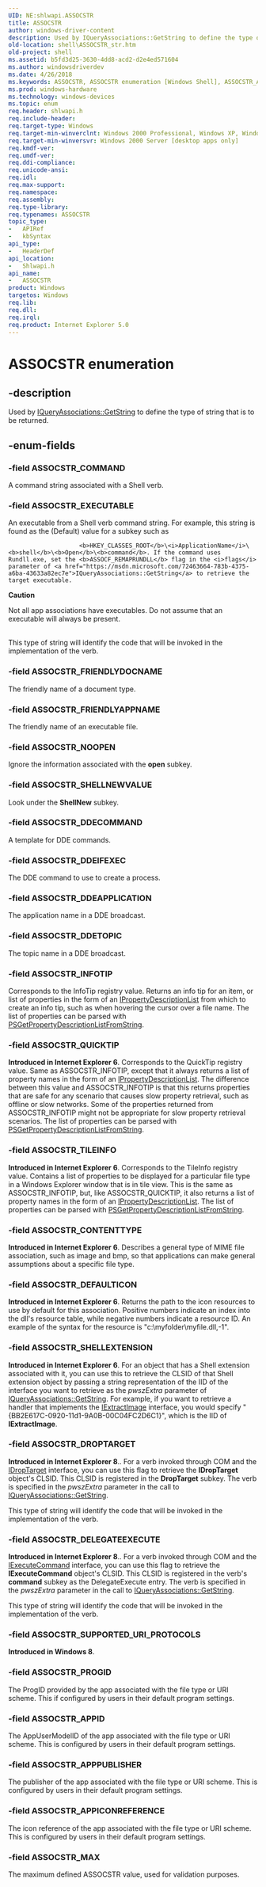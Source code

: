 ```yaml
---
UID: NE:shlwapi.ASSOCSTR
title: ASSOCSTR
author: windows-driver-content
description: Used by IQueryAssociations::GetString to define the type of string that is to be returned.
old-location: shell\ASSOCSTR_str.htm
old-project: shell
ms.assetid: b5fd3d25-3630-4dd8-acd2-d2e4ed571604
ms.author: windowsdriverdev
ms.date: 4/26/2018
ms.keywords: ASSOCSTR, ASSOCSTR enumeration [Windows Shell], ASSOCSTR_APPICONREFERENCE, ASSOCSTR_APPID, ASSOCSTR_APPPUBLISHER, ASSOCSTR_COMMAND, ASSOCSTR_CONTENTTYPE, ASSOCSTR_DDEAPPLICATION, ASSOCSTR_DDECOMMAND, ASSOCSTR_DDEIFEXEC, ASSOCSTR_DDETOPIC, ASSOCSTR_DEFAULTICON, ASSOCSTR_DELEGATEEXECUTE, ASSOCSTR_DROPTARGET, ASSOCSTR_EXECUTABLE, ASSOCSTR_FRIENDLYAPPNAME, ASSOCSTR_FRIENDLYDOCNAME, ASSOCSTR_INFOTIP, ASSOCSTR_MAX, ASSOCSTR_NOOPEN, ASSOCSTR_PROGID, ASSOCSTR_QUICKTIP, ASSOCSTR_SHELLEXTENSION, ASSOCSTR_SHELLNEWVALUE, ASSOCSTR_SUPPORTED_URI_PROTOCOLS, ASSOCSTR_TILEINFO, _win32_ASSOCSTR_str, shell.ASSOCSTR_str, shlwapi/ASSOCSTR, shlwapi/ASSOCSTR_APPICONREFERENCE, shlwapi/ASSOCSTR_APPID, shlwapi/ASSOCSTR_APPPUBLISHER, shlwapi/ASSOCSTR_COMMAND, shlwapi/ASSOCSTR_CONTENTTYPE, shlwapi/ASSOCSTR_DDEAPPLICATION, shlwapi/ASSOCSTR_DDECOMMAND, shlwapi/ASSOCSTR_DDEIFEXEC, shlwapi/ASSOCSTR_DDETOPIC, shlwapi/ASSOCSTR_DEFAULTICON, shlwapi/ASSOCSTR_DELEGATEEXECUTE, shlwapi/ASSOCSTR_DROPTARGET, shlwapi/ASSOCSTR_EXECUTABLE, shlwapi/ASSOCSTR_FRIENDLYAPPNAME, shlwapi/ASSOCSTR_FRIENDLYDOCNAME, shlwapi/ASSOCSTR_INFOTIP, shlwapi/ASSOCSTR_MAX, shlwapi/ASSOCSTR_NOOPEN, shlwapi/ASSOCSTR_PROGID, shlwapi/ASSOCSTR_QUICKTIP, shlwapi/ASSOCSTR_SHELLEXTENSION, shlwapi/ASSOCSTR_SHELLNEWVALUE, shlwapi/ASSOCSTR_SUPPORTED_URI_PROTOCOLS, shlwapi/ASSOCSTR_TILEINFO
ms.prod: windows-hardware
ms.technology: windows-devices
ms.topic: enum
req.header: shlwapi.h
req.include-header: 
req.target-type: Windows
req.target-min-winverclnt: Windows 2000 Professional, Windows XP, Windows 7 [desktop apps only]
req.target-min-winversvr: Windows 2000 Server [desktop apps only]
req.kmdf-ver: 
req.umdf-ver: 
req.ddi-compliance: 
req.unicode-ansi: 
req.idl: 
req.max-support: 
req.namespace: 
req.assembly: 
req.type-library: 
req.typenames: ASSOCSTR
topic_type:
-	APIRef
-	kbSyntax
api_type:
-	HeaderDef
api_location:
-	Shlwapi.h
api_name:
-	ASSOCSTR
product: Windows
targetos: Windows
req.lib: 
req.dll: 
req.irql: 
req.product: Internet Explorer 5.0
---
```


# ASSOCSTR enumeration


## -description


Used by <a href="https://msdn.microsoft.com/72463664-783b-4375-a6ba-43633a82ec7e">IQueryAssociations::GetString</a> to define the type of string that is to be returned.


## -enum-fields




### -field ASSOCSTR_COMMAND

A command string associated with a Shell verb.


### -field ASSOCSTR_EXECUTABLE

An executable from a Shell verb command string. For example, this string is found as the (Default) value for a subkey such as 
                    
                        <b>HKEY_CLASSES_ROOT</b>\<i>ApplicationName</i>\<b>shell</b>\<b>Open</b>\<b>command</b>. If the command uses Rundll.exe, set the <b>ASSOCF_REMAPRUNDLL</b> flag in the <i>flags</i> parameter of <a href="https://msdn.microsoft.com/72463664-783b-4375-a6ba-43633a82ec7e">IQueryAssociations::GetString</a> to retrieve the target executable.

<div class="alert"><b>Caution</b>  <p class="note">Not all app associations have executables. Do not assume that an executable will always be present.

</div>
<div> </div>
This type of string will identify the code that will be invoked in the implementation of the verb.


### -field ASSOCSTR_FRIENDLYDOCNAME

The friendly name of a document type.


### -field ASSOCSTR_FRIENDLYAPPNAME

The friendly name of an executable file.


### -field ASSOCSTR_NOOPEN

Ignore the information associated with the <b>open</b> subkey.


### -field ASSOCSTR_SHELLNEWVALUE

Look under the <b>ShellNew</b> subkey.


### -field ASSOCSTR_DDECOMMAND

A template for DDE commands.


### -field ASSOCSTR_DDEIFEXEC

The DDE command to use to create a process.


### -field ASSOCSTR_DDEAPPLICATION

The application name in a DDE broadcast.


### -field ASSOCSTR_DDETOPIC

The topic name in a DDE broadcast.


### -field ASSOCSTR_INFOTIP

Corresponds to the InfoTip registry value. Returns an info tip for an item, or list of properties in the form of an <a href="https://msdn.microsoft.com/e0530195-27da-4df7-884f-518e905f3c0e">IPropertyDescriptionList</a> from which to create an info tip, such as when hovering the cursor over a file name. The list of properties can be parsed with <a href="https://msdn.microsoft.com/348253ed-46ac-4643-bbf8-2d286ae97f07">PSGetPropertyDescriptionListFromString</a>.


### -field ASSOCSTR_QUICKTIP

<b>Introduced in Internet Explorer 6</b>. Corresponds to the QuickTip registry value. Same as ASSOCSTR_INFOTIP, except that it always returns a list of property names in the form of an <a href="https://msdn.microsoft.com/e0530195-27da-4df7-884f-518e905f3c0e">IPropertyDescriptionList</a>. The difference between this value and ASSOCSTR_INFOTIP is that this returns properties that are safe for any scenario that causes slow property retrieval, such as offline or slow networks. Some of the properties returned from ASSOCSTR_INFOTIP might not be appropriate for slow property retrieval scenarios. The list of properties can be parsed with <a href="https://msdn.microsoft.com/348253ed-46ac-4643-bbf8-2d286ae97f07">PSGetPropertyDescriptionListFromString</a>.


### -field ASSOCSTR_TILEINFO

<b>Introduced in Internet Explorer 6</b>. Corresponds to the TileInfo registry value. Contains a list of properties to be displayed for a particular file type in a Windows Explorer window that is in tile view. This is the same as ASSOCSTR_INFOTIP, but, like ASSOCSTR_QUICKTIP, it also returns a list of property names in the form of an <a href="https://msdn.microsoft.com/e0530195-27da-4df7-884f-518e905f3c0e">IPropertyDescriptionList</a>. The list of properties can be parsed with <a href="https://msdn.microsoft.com/348253ed-46ac-4643-bbf8-2d286ae97f07">PSGetPropertyDescriptionListFromString</a>.


### -field ASSOCSTR_CONTENTTYPE

<b>Introduced in Internet Explorer 6</b>. Describes a general type of MIME file association, such as image and bmp, so that applications can make general assumptions about a specific file type.


### -field ASSOCSTR_DEFAULTICON

<b>Introduced in Internet Explorer 6</b>. Returns the path to the icon resources to use by default for this association. Positive numbers indicate an index into the dll's resource table, while negative numbers indicate a resource ID. An example of the syntax for the resource is "c:\myfolder\myfile.dll,-1".


### -field ASSOCSTR_SHELLEXTENSION

<b>Introduced in Internet Explorer 6</b>. For an object that has a Shell extension associated with it, you can use this to retrieve the CLSID of that Shell extension object by passing a string representation of the IID of the interface you want to retrieve as the <i>pwszExtra</i> parameter of <a href="https://msdn.microsoft.com/72463664-783b-4375-a6ba-43633a82ec7e">IQueryAssociations::GetString</a>. For example, if you want to retrieve a handler that implements the <a href="https://msdn.microsoft.com/28a13749-89e7-407e-89cb-95464859ce3e">IExtractImage</a> interface, you would specify "{BB2E617C-0920-11d1-9A0B-00C04FC2D6C1}", which is the IID of <b>IExtractImage</b>.


### -field ASSOCSTR_DROPTARGET

<b>Introduced in Internet Explorer 8</b>.. For a verb invoked through COM and the <a href="https://msdn.microsoft.com/13fbe834-1ef8-4944-b2e4-9f5c413c65c8">IDropTarget</a> interface, you can use this flag to retrieve the <b>IDropTarget</b> object's CLSID. This CLSID is registered in the <b>DropTarget</b> subkey. The verb is specified in the <i>pwszExtra</i> parameter in the call to <a href="https://msdn.microsoft.com/72463664-783b-4375-a6ba-43633a82ec7e">IQueryAssociations::GetString</a>.

This type of string will identify the code that will be invoked in the implementation of the verb.


### -field ASSOCSTR_DELEGATEEXECUTE

<b>Introduced in Internet Explorer 8</b>.. For a verb invoked through COM and the <a href="https://msdn.microsoft.com/a3432f1a-dd33-4e0d-8b26-1312bb5151f7">IExecuteCommand</a> interface, you can use this flag to retrieve the <b>IExecuteCommand</b> object's CLSID. This CLSID is registered in the verb's <b>command</b> subkey as the DelegateExecute entry. The verb is specified in the <i>pwszExtra</i> parameter in the call to <a href="https://msdn.microsoft.com/72463664-783b-4375-a6ba-43633a82ec7e">IQueryAssociations::GetString</a>.

This type of string will identify the code that will be invoked in the implementation of the verb.


### -field ASSOCSTR_SUPPORTED_URI_PROTOCOLS

<b>Introduced in Windows 8</b>. 


### -field ASSOCSTR_PROGID

The ProgID provided by the app associated with the file type or URI scheme. This if configured by users in their default program settings.


### -field ASSOCSTR_APPID

The AppUserModelID of the app associated with the file type or URI scheme. This is configured by users in their default program settings.


### -field ASSOCSTR_APPPUBLISHER

The publisher of the app associated with the file type or URI scheme. This is configured by users in their default program settings.


### -field ASSOCSTR_APPICONREFERENCE

The icon reference of the app associated with the file type or URI scheme. This is configured by users in their default program settings.


### -field ASSOCSTR_MAX

The maximum defined ASSOCSTR value, used for validation purposes.

